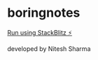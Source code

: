 # boringnotes

[Run using StackBlitz ⚡️](https://boringnotes.stackblitz.io)
 
 developed by Nitesh Sharma
